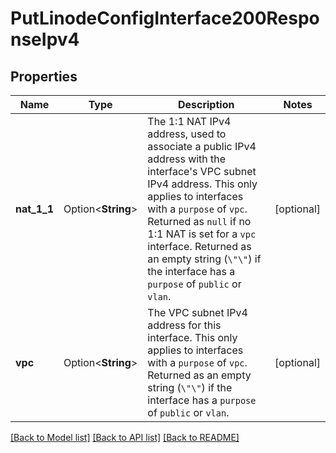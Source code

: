 # PutLinodeConfigInterface200ResponseIpv4

## Properties

Name | Type | Description | Notes
------------ | ------------- | ------------- | -------------
**nat_1_1** | Option<**String**> | The 1:1 NAT IPv4 address, used to associate a public IPv4 address with the interface's VPC subnet IPv4 address. This only applies to interfaces with a `purpose` of `vpc`. Returned as `null` if no 1:1 NAT is set for a `vpc` interface. Returned as an empty string (`\"\"`) if the interface has a `purpose` of `public` or `vlan`. | [optional]
**vpc** | Option<**String**> | The VPC subnet IPv4 address for this interface. This only applies to interfaces with a `purpose` of `vpc`. Returned as an empty string (`\"\"`) if the interface has a `purpose` of `public` or `vlan`. | [optional]

[[Back to Model list]](../README.md#documentation-for-models) [[Back to API list]](../README.md#documentation-for-api-endpoints) [[Back to README]](../README.md)


